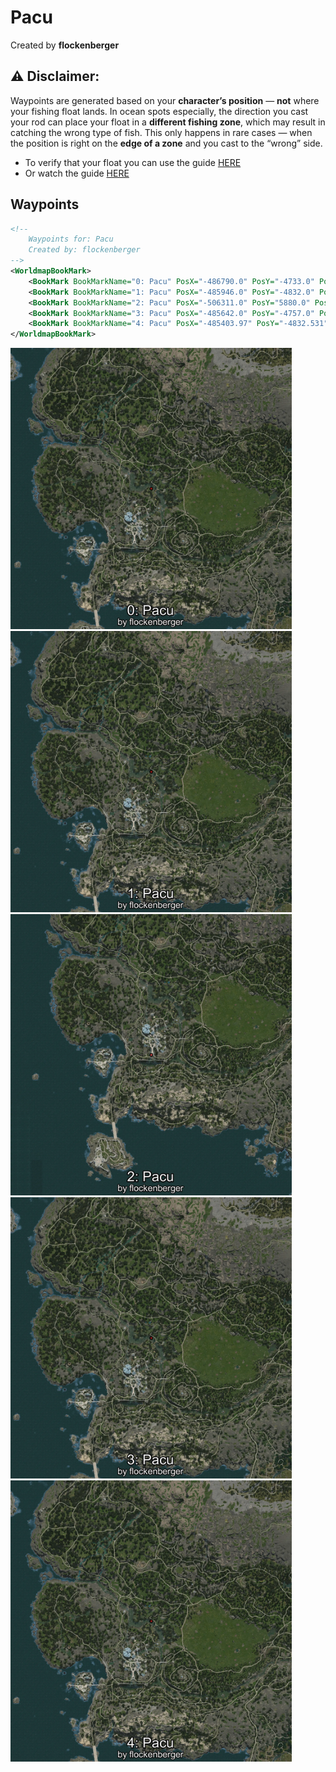 # Pacu
Created by **flockenberger**

## ⚠️ Disclaimer:
Waypoints are generated based on your __**character’s position**__ — __not__ where your fishing float lands.
In ocean spots especially, the direction you cast your rod can place your float in a **different fishing zone**, which may result in catching the wrong type of fish.
This only happens in rare cases — when the position is right on the **edge of a zone** and you cast to the “wrong” side.

- To verify that your float you can use the guide [HERE](https://flockenberger.github.io/bdo-fish-position/)
- Or watch the guide [HERE](https://youtu.be/t-VXcRoNojk)

## Waypoints
```xml
<!--
    Waypoints for: Pacu
    Created by: flockenberger
-->
<WorldmapBookMark>
    <BookMark BookMarkName="0: Pacu" PosX="-486790.0" PosY="-4733.0" PosZ="-414298.0" />
    <BookMark BookMarkName="1: Pacu" PosX="-485946.0" PosY="-4832.0" PosZ="-410846.0" />
    <BookMark BookMarkName="2: Pacu" PosX="-506311.0" PosY="5880.0" PosZ="-473695.0" />
    <BookMark BookMarkName="3: Pacu" PosX="-485642.0" PosY="-4757.0" PosZ="-410926.0" />
    <BookMark BookMarkName="4: Pacu" PosX="-485403.97" PosY="-4832.531" PosZ="-410605.56" />
</WorldmapBookMark>
```

<img src="./Pacu_0_Preview.webp" width="450"/> <img src="./Pacu_1_Preview.webp" width="450"/> <img src="./Pacu_2_Preview.webp" width="450"/> <img src="./Pacu_3_Preview.webp" width="450"/> <img src="./Pacu_4_Preview.webp" width="450"/> 